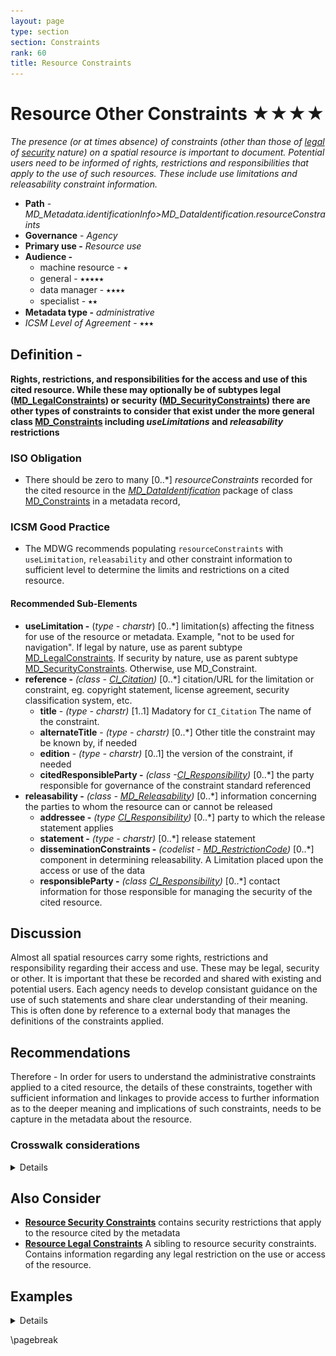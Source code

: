 ```yaml
---
layout: page
type: section
section: Constraints
rank: 60
title: Resource Constraints
---
```

# Resource Other Constraints ★★★★
*The presence (or at times absence) of constraints (other than those of [legal](./ResourceLegalConstraints) of [security](./ResourceSecurityConstraints) nature) on a spatial resource is important to document. Potential users need to be informed of rights, restrictions and responsibilities that apply to the use of such resources. These include *use limitations* and *releasability* constraint information.*

- **Path** -  *MD_Metadata.identificationInfo>MD_DataIdentification.resourceConstraints*
- **Governance** - *Agency*
- **Primary use -** *Resource use* 
- **Audience -**
  - machine resource - ⭑
  - general - ⭑⭑⭑⭑⭑
  - data manager - ⭑⭑⭑⭑
  - specialist - ⭑⭑
- **Metadata type -** *administrative*
- *ICSM Level of Agreement* - ⭑⭑⭑

## Definition -
**Rights, restrictions, and responsibilities for the access and use of this cited resource.  While these may optionally be of subtypes legal ([MD_LegalConstraints](./class-MD_LegalConstraints)) or security ([MD_SecurityConstraints](./class-MD_SecurityConstraints)) there are other types of constraints to consider that exist under the more general class [MD_Constraints](./class-md_constraints) including *useLimitations* and *releasability* restrictions** 

### ISO Obligation

- There should be zero to many [0..\*] *resourceConstraints* recorded for the cited resource in the  *[MD_DataIdentification](./class-MD_Dataidentification)* package of class [MD_Constraints](./class-md_constraints) in a metadata record,

### ICSM Good Practice

- The MDWG recommends populating  `resourceConstraints`  with `useLimitation`, `releasability` and other constraint information to sufficient level to determine the limits and restrictions on a cited resource.

#### Recommended Sub-Elements

- **useLimitation -** (*type - charstr*) [0..\*] limitation(s) affecting the fitness for use of the resource or metadata. Example, "not to be used for navigation".  If legal by nature, use as parent subtype [MD_LegalConstraints](./ResourceLegalConstraints). If security by nature, use as parent subtype [MD_SecurityConstraints](./MetadataSecurityConstraints). Otherwise, use  MD_Constraint.
- **reference -** *(class - [CI_Citation](./class-CI_Citation))* [0..\*] citation/URL for the limitation or constraint, eg. copyright statement, license agreement, security classification system, etc.
  - **title** - *(type - charstr)*  [1..1] Madatory for `CI_Citation` The name of the constraint.
  - **alternateTitle** - *(type - charstr)* [0..\*] Other title the constraint may be known by, if needed
  - **edition** - *(type - charstr)* [0..1] the version of the constraint, if needed
  - **citedResponsibleParty -** *(class -[CI_Responsibility](./class-CI_Responsibility))* [0..\*]  the party responsible for governance of the constraint standard referenced
- **releasability -** *(class - [MD_Releasability](./class-md_constraints))* [0..\*] information concerning the parties to whom the resource can or cannot be released
  - **addressee -** *(type [CI_Responsibility](./class-CI_Responsibility))* [0..\*] party to which the release statement applies
  - **statement -** *(type - charstr)* [0..\*] release statement
  - **disseminationConstraints -** *(codelist - [MD_RestrictionCode](./class-md_constraints#MD_RestrictionCode---codelist))* [0..\*] component in determining releasability. A Limitation placed upon the access or use of the data
  - **responsibleParty -** *(class [CI_Responsibility](./class-CI_Responsibility))* [0..\*] contact information for those responsible for managing the security of the cited resource.

## Discussion

Almost all spatial resources carry some rights, restrictions and responsibility regarding their access and use.  These may be legal, security or other.  It is important that these be recorded and shared with existing and potential users.  Each agency needs to develop consistant guidance on the use of such statements and share clear understanding of their meaning.  This is often done by reference to a external body that manages the definitions of the constraints applied.

## Recommendations

Therefore - In order for users to understand the administrative constraints applied to a cited resource, the details of these constraints, together with sufficient information and linkages to provide access to further information as to the deeper meaning and implications of such constraints, needs to be capture in the metadata about the resource.

### Crosswalk considerations

<details>

#### ISO19139

See guidance provided in *[MD_Constraints](./class-md_constraints)*

#### RIF-CS

Maps to the agregate `Rights/@accessRights`

</details>

## Also Consider

- **[Resource Security Constraints](./ResourceSecurityConstraints)** contains security restrictions that apply to the resource cited by the metadata
- **[Resource Legal Constraints](./ResourceLegalConstraints)**  A sibling to resource security constraints. Contains information regarding any legal restriction on the use or access of the resource.

## Examples

<details>

### XML

```
<mdb:MD_Metadata>
....
  <mdb:identificationInfo>
    <mri:MD_DataIdentification>
    ....
       <mri:resourceConstraints>
            <mco:MD_Constraints>
               <mco:useLimitation>
                  <gco:CharacterString>Not to be used for measurement</gco:CharacterString>
               </mco:useLimitation>
               <mco:reference>
                  <cit:CI_Citation>
                     <cit:title>
                        <gco:CharacterString>My own list of constraints
                        </gco:CharacterString>
                     </cit:title>
                  </cit:CI_Citation>
               </mco:reference>
               <mco:releasability>
                  <mco:MD_Releasability>
                     <mco:addressee>
                        <cit:CI_Responsibility>
                           <cit:role>
                              <cit:CI_RoleCode 
                              codeList="https://schemas.isotc211.org/19115
                              /resources/Codelist/cat/codelists.xml#CI_RoleCode"
                              codeListValue="resourceProvider"/>
                           </cit:role>
                        </cit:CI_Responsibility>
                     </mco:addressee>
                     <mco:statement>
                        <gco:CharacterString>not useful to others
                        </gco:CharacterString>
                     </mco:statement>
                  </mco:MD_Releasability>
               </mco:releasability>
               <mco:responsibleParty>
                  <cit:CI_Responsibility>
                     <cit:role>
                        <cit:CI_RoleCode 
                        codeList="https://schemas.isotc211.org/19115/resources
                        /Codelist/cat/codelists.xml#CI_RoleCode" 
                        codeListValue="publisher"/>
                     </cit:role>
                     <cit:party>
                        <cit:CI_Organisation>
                           <cit:name>
                              <gco:CharacterString>OpenWork Ltd
                              </gco:CharacterString>
                           </cit:name>
                           <cit:contactInfo>
                              <cit:CI_Contact>
                                 <cit:address>
                                    <cit:CI_Address>
                                       <cit:electronicMailAddress>
                                         <gco:CharacterString>info@openwork.nz
                                         </gco:CharacterString>
                                       </cit:electronicMailAddress>
                                    </cit:CI_Address>
                                 </cit:address>
                              </cit:CI_Contact>
                           </cit:contactInfo>
                        </cit:CI_Organisation>
                     </cit:party>
                  </cit:CI_Responsibility>
               </mco:responsibleParty>
            </mco:MD_Constraints>
         </mri:resourceConstraints>
     ....
     </mri:MD_DataIdentification>
  </mdb:identificationInfo>
....
</mdb:MD_Metadata>
```

### UML diagrams

Recommended elements highlighted in Yellow

![constraints](../images/ResourceOtherConstraintsUML.png)

</details>

\pagebreak
